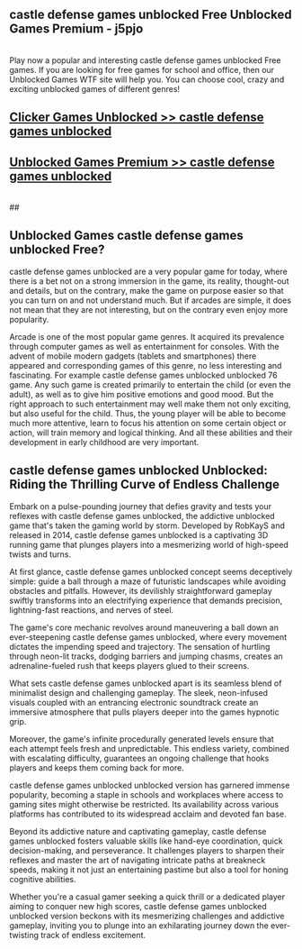 ## castle defense games unblocked Free Unblocked Games Premium - j5pjo <br>
<br>
Play now a popular and interesting castle defense games unblocked Free games. If you are looking for free games for school and office, then our Unblocked Games WTF site will help you. You can choose cool, crazy and exciting unblocked games of different genres!


##  [Clicker Games Unblocked >> castle defense games unblocked](http://freeplayer.one?title=castle_defense_games_unblocked&ref=05)

##  [Unblocked Games Premium >> castle defense games unblocked](http://freeplayer.one?title=castle_defense_games_unblocked&ref=05)
  <br>
  ##



## Unblocked Games castle defense games unblocked Free?

castle defense games unblocked are a very popular game for today, where there is a bet not on a strong immersion in the game, its reality, thought-out and details, but on the contrary, make the game on purpose easier so that you can turn on and not understand much. But if arcades are simple, it does not mean that they are not interesting, but on the contrary even enjoy more popularity.

Arcade is one of the most popular game genres. It acquired its prevalence through computer games as well as entertainment for consoles. With the advent of mobile modern gadgets (tablets and smartphones) there appeared and corresponding games of this genre, no less interesting and fascinating. For example castle defense games unblocked unblocked 76 game. Any such game is created primarily to entertain the child (or even the adult), as well as to give him positive emotions and good mood. But the right approach to such entertainment may well make them not only exciting, but also useful for the child. Thus, the young player will be able to become much more attentive, learn to focus his attention on some certain object or action, will train memory and logical thinking. And all these abilities and their development in early childhood are very important.

##  castle defense games unblocked Unblocked: Riding the Thrilling Curve of Endless Challenge

Embark on a pulse-pounding journey that defies gravity and tests your reflexes with castle defense games unblocked, the addictive unblocked game that's taken the gaming world by storm. Developed by RobKayS and released in 2014, castle defense games unblocked is a captivating 3D running game that plunges players into a mesmerizing world of high-speed twists and turns.

At first glance, castle defense games unblocked concept seems deceptively simple: guide a ball through a maze of futuristic landscapes while avoiding obstacles and pitfalls. However, its devilishly straightforward gameplay swiftly transforms into an electrifying experience that demands precision, lightning-fast reactions, and nerves of steel.

The game's core mechanic revolves around maneuvering a ball down an ever-steepening castle defense games unblocked, where every movement dictates the impending speed and trajectory. The sensation of hurtling through neon-lit tracks, dodging barriers and jumping chasms, creates an adrenaline-fueled rush that keeps players glued to their screens.

What sets castle defense games unblocked apart is its seamless blend of minimalist design and challenging gameplay. The sleek, neon-infused visuals coupled with an entrancing electronic soundtrack create an immersive atmosphere that pulls players deeper into the games hypnotic grip.

Moreover, the game's infinite procedurally generated levels ensure that each attempt feels fresh and unpredictable. This endless variety, combined with escalating difficulty, guarantees an ongoing challenge that hooks players and keeps them coming back for more.

castle defense games unblocked unblocked version has garnered immense popularity, becoming a staple in schools and workplaces where access to gaming sites might otherwise be restricted. Its availability across various platforms has contributed to its widespread acclaim and devoted fan base.

Beyond its addictive nature and captivating gameplay, castle defense games unblocked fosters valuable skills like hand-eye coordination, quick decision-making, and perseverance. It challenges players to sharpen their reflexes and master the art of navigating intricate paths at breakneck speeds, making it not just an entertaining pastime but also a tool for honing cognitive abilities.

Whether you're a casual gamer seeking a quick thrill or a dedicated player aiming to conquer new high scores, castle defense games unblocked unblocked version beckons with its mesmerizing challenges and addictive gameplay, inviting you to plunge into an exhilarating journey down the ever-twisting track of endless excitement.